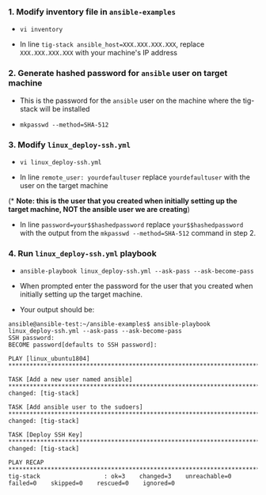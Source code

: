 ### 1. Modify inventory file in `ansible-examples`

- `vi inventory`

- In line `tig-stack ansible_host=XXX.XXX.XXX.XXX`, replace `XXX.XXX.XXX.XXX` with your machine's IP address


### 2. Generate hashed password for `ansible` user on target machine

- This is the password for the `ansible` user on the machine where the tig-stack will be installed

- `mkpasswd --method=SHA-512`


### 3. Modify `linux_deploy-ssh.yml`

- `vi linux_deploy-ssh.yml`

- In line `remote_user: yourdefaultuser` replace `yourdefaultuser` with the user on the target machine 

(* **Note: this is the user that you created when initially setting up the target machine, NOT the ansible user we are creating**)

- In line `password=your$$hashedpassword` replace `your$$hashedpassword` with the output from the `mkpasswd --method=SHA-512` command in step 2.

### 4. Run `linux_deploy-ssh.yml` playbook

- `ansible-playbook linux_deploy-ssh.yml --ask-pass --ask-become-pass`

- When prompted enter the password for the user that you created when initially setting up the target machine.

- Your output should be:

```
ansible@ansible-test:~/ansible-examples$ ansible-playbook linux_deploy-ssh.yml --ask-pass --ask-become-pass
SSH password:
BECOME password[defaults to SSH password]:

PLAY [linux_ubuntu1804] ********************************************************************************************************************

TASK [Add a new user named ansible] ********************************************************************************************************
changed: [tig-stack]

TASK [Add ansible user to the sudoers] *****************************************************************************************************
changed: [tig-stack]

TASK [Deploy SSH Key] **********************************************************************************************************************
changed: [tig-stack]

PLAY RECAP *********************************************************************************************************************************
tig-stack                  : ok=3    changed=3    unreachable=0    failed=0    skipped=0    rescued=0    ignored=0
```
